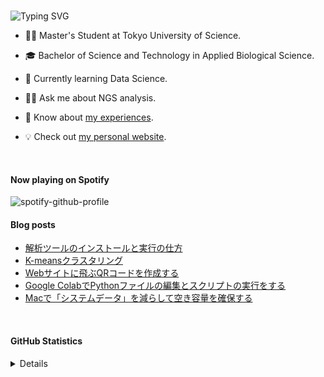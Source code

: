 <br>

<!-- https://readme-typing-svg.herokuapp.com/demo/ -->
![Typing SVG](https://readme-typing-svg.herokuapp.com?font=Signika+Negative&size=30&pause=2000&color=42B959&width=435&lines=Hi%2C+I+am+Tatsuya+Hattori)

- 🧑‍🔬 Master's Student at Tokyo University of Science.

- 🎓 Bachelor of Science and Technology in Applied Biological Science.
- 🌱 Currently learning Data Science.
- 🧑‍💻 Ask me about NGS analysis.
- 📄 Know about [my experiences](https://hattyoriiiiiii.github.io/cv/).
- 💡 Check out [my personal website](https://hattyoriiiiiii.github.io).

<!-- ![Alt text](https://spotify-recently-played-readme.vercel.app/api?user=31f4tipfco4mbtjzeiffmp3ot3i4&count=3) -->

<br>

#### Now playing on Spotify
<!-- https://github.com/kittinan/spotify-github-profile -->
![spotify-github-profile](https://spotify-github-profile.vercel.app/api/view?uid=31f4tipfco4mbtjzeiffmp3ot3i4&cover_image=true&theme=novatorem&bar_color=669c35&bar_color_cover=false)

#### Blog posts
<!-- BLOG-POST-LIST:START -->
- [解析ツールのインストールと実行の仕方](https://hattyoriiiiiii.github.io/blog/2022/ClustalW/)
- [K-meansクラスタリング](https://hattyoriiiiiii.github.io/blog/2022/kmeans/)
- [Webサイトに飛ぶQRコードを作成する](https://hattyoriiiiiii.github.io/blog/2022/QRcode/)
- [Google ColabでPythonファイルの編集とスクリプトの実行をする](https://hattyoriiiiiii.github.io/blog/2022/GoogleColab/)
- [Macで「システムデータ」を減らして空き容量を確保する](https://hattyoriiiiiii.github.io/blog/2022/Storage/)
<!-- BLOG-POST-LIST:END -->

<br>

#### GitHub Statistics
<details><summary>Details</summary>

<br>

<p align="left"> 
  <img alt="Top Langs" height="150px" src="https://github-readme-stats.vercel.app/api/top-langs/?username=Hattyoriiiiiii&layout=compact&count_private=true&show_icons=true&theme=onedark" />
  <img alt="github stats" height="150px" src="https://github-readme-stats.vercel.app/api?username=Hattyoriiiiiii&count_private=true&show_icons=true&show_icons=true&theme=onedark" />
</p>

<br>

[![trophy](https://github-profile-trophy.vercel.app/?username=Hattyoriiiiiii&theme=onedark&column=7
)](https://github.com/ryo-ma/github-profile-trophy)

![](https://visitor-badge.glitch.me/badge?page_id=Hattyoriiiiiii.Hattyoriiiiiii)

</details>
